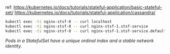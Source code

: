 ref:
https://kubernetes.io/docs/tutorials/stateful-application/basic-stateful-set/
https://kubernetes.io/docs/tutorials/stateful-application/cassandra/


```sh
kubectl exec -ti nginx-stsf-0 -- curl localhost
kubectl exec -ti nginx-stsf-0 -- curl nginx-stsf-1.stsf-service
kubectl exec -ti nginx-stsf-0 -- curl nginx-stsf-1.stsf-service.default.svc.cluster.local
```
*Pods in a StatefulSet have a unique ordinal index and a stable network identity.*
